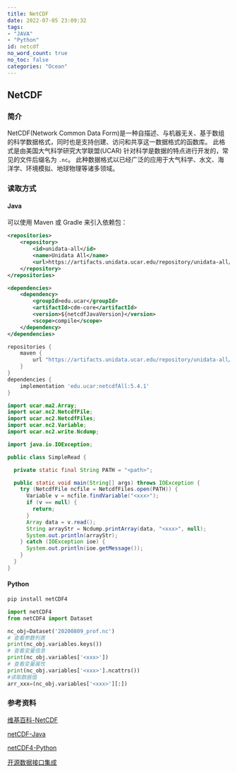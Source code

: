```yaml
---
title: NetCDF
date: 2022-07-05 23:09:32
tags:
- "JAVA"
- "Python"
id: netcdf
no_word_count: true
no_toc: false
categories: "Ocean"
---
```


## NetCDF

### 简介

NetCDF(Network Common Data Form)是一种自描述、与机器无关、基于数组的科学数据格式，同时也是支持创建、访问和共享这一数据格式的函数库。
此格式是由美国大气科学研究大学联盟(UCAR) 针对科学是数据的特点进行开发的，常见的文件后缀名为 `.nc`。
此种数据格式以已经广泛的应用于大气科学、水文、海洋学、环境模拟、地球物理等诸多领域。

### 读取方式

#### Java

可以使用 Maven 或 Gradle 来引入依赖包：

```xml
<repositories>
    <repository>
        <id>unidata-all</id>
        <name>Unidata All</name>
        <url>https://artifacts.unidata.ucar.edu/repository/unidata-all/</url>
    </repository>
</repositories>
```

```xml
<dependencies>
    <dependency>
        <groupId>edu.ucar</groupId>
        <artifactId>cdm-core</artifactId>
        <version>${netcdfJavaVersion}</version>
        <scope>compile</scope>
    </dependency>
</dependencies>
```

```groovy
repositories {
    maven {
        url "https://artifacts.unidata.ucar.edu/repository/unidata-all/"
    }
}
dependencies {
    implementation 'edu.ucar:netcdfAll:5.4.1'
}
```

```java
import ucar.ma2.Array;
import ucar.nc2.NetcdfFile;
import ucar.nc2.NetcdfFiles;
import ucar.nc2.Variable;
import ucar.nc2.write.Ncdump;

import java.io.IOException;

public class SimpleRead {

  private static final String PATH = "<path>";

  public static void main(String[] args) throws IOException {
    try (NetcdfFile ncfile = NetcdfFiles.open(PATH)) {
      Variable v = ncfile.findVariable("<xxx>");
      if (v == null) {
        return;
      }
      Array data = v.read();
      String arrayStr = Ncdump.printArray(data, "<xxx>", null);
      System.out.println(arrayStr);
    } catch (IOException ioe) {
      System.out.println(ioe.getMessage());
    }
  }
}
```

#### Python

```bash 
pip install netCDF4 
```

```python
import netCDF4
from netCDF4 import Dataset

nc_obj=Dataset('20200809_prof.nc')
# 查看参数列表
print(nc_obj.variables.keys())
# 查看变量信息
print(nc_obj.variables['<xxx>'])
# 查看变量属性
print(nc_obj.variables['<xxx>'].ncattrs())
#读取数据值
arr_xxx=(nc_obj.variables['<xxx>'][:])
```

### 参考资料

[维基百科-NetCDF](https://zh.wikipedia.org/wiki/NetCDF)

[netCDF-Java](https://docs.unidata.ucar.edu/netcdf-java/current/userguide/index.html)

[netCDF4-Python](https://unidata.github.io/netcdf4-python/)

[开源数据接口集成](https://open-meteo.com/)